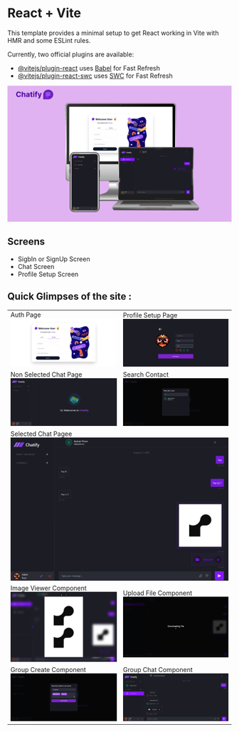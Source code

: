 # React + Vite

This template provides a minimal setup to get React working in Vite with HMR and some ESLint rules.

Currently, two official plugins are available:

- [@vitejs/plugin-react](https://github.com/vitejs/vite-plugin-react/blob/main/packages/plugin-react/README.md) uses [Babel](https://babeljs.io/) for Fast Refresh
- [@vitejs/plugin-react-swc](https://github.com/vitejs/vite-plugin-react-swc) uses [SWC](https://swc.rs/) for Fast Refresh



<img src="./ScreenShots/preview.png" alt="Home Page"/>

 <br />

## Screens
- SigbIn or SignUp Screen
- Chat Screen
- Profile Setup Screen
  <br />

## Quick Glimpses of the site :

 <table>
  <tr>
    <td>Auth Page<img src="./ScreenShots/auth.png" alt="AuthPage" /> </td>
    <td>Profile Setup Page<img src="./ScreenShots/profile.png" alt="ProfileSetupPage" /></td>
  </tr>
  <tr>
    <td>Non Selected Chat Page<img src="./ScreenShots/emptyChat.png" alt="Non Selected Chat Page" /></td>
    <td>Search Contact<img src="./ScreenShots/search.png" alt="SearchContact" /></td>
  </tr>
  <tr>
    <td colspan="2">Selected Chat Pagee<img src="./ScreenShots/chat.png" alt="SelectedChatPage" /></td>
  </tr>
<tr>
    <td>Image Viewer Component<img src="./ScreenShots/imageView.png" alt="ImageViewerComponent" /></td>
    <td>Upload File Component<img src="./ScreenShots/upload.png" alt="UploadFileComponent" /></td>
  </tr>
<tr>
    <td>Group Create Component<img src="./ScreenShots/groupCreate.png" alt="GroupCreateComponent" /></td>
    <td>Group Chat Component<img src="./ScreenShots/groupChat.png" alt="GroupChatComponent" /></td>
  </tr>

 </table>

